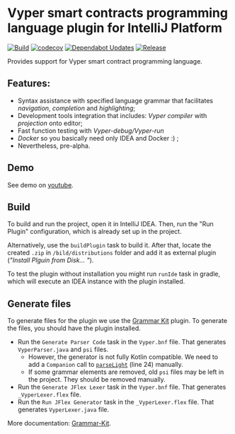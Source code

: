 # Vyper smart contracts programming language plugin for IntelliJ Platform

[![Build](https://github.com/NikitaMishin/vyper-plugin/actions/workflows/build.yml/badge.svg?branch=master&event=push)](https://github.com/NikitaMishin/vyper-plugin/actions/workflows/build.yml)
[![codecov](https://codecov.io/gh/DanielSchiavini/vyper-plugin/branch/master/graph/badge.svg?token=M0WA7KHR8J)](https://codecov.io/gh/DanielSchiavini/vyper-plugin)
[![Dependabot Updates](https://github.com/NikitaMishin/vyper-plugin/actions/workflows/dependabot/dependabot-updates/badge.svg)](https://github.com/NikitaMishin/vyper-plugin/actions/workflows/dependabot/dependabot-updates)
[![Release](https://github.com/NikitaMishin/vyper-plugin/actions/workflows/release.yml/badge.svg)](https://github.com/NikitaMishin/vyper-plugin/actions/workflows/release.yml)

<!-- Plugin description -->
Provides support for Vyper smart contract programming language.
<!-- Plugin description end -->

## Features:
* Syntax assistance with specified language grammar that facilitates *navigation*, *completion* and *highlighting*;
* Development tools integration that includes: *Vyper compiler* with *projection* onto editor;
* Fast function testing with *Vyper-debug/Vyper-run*
* *Docker*  so you basically need only IDEA and Docker :) ;
* Nevertheless, pre-alpha.

## Demo
See demo on [youtube](https://www.youtube.com/watch?v=M6f6xgcP4Xo&feature=youtu.be).

## Build
To build and run the project, open it in IntelliJ IDEA.
Then, run the "Run Plugin" configuration, which is already set up in the project.

Alternatively, use the `buildPlugin` task to build it.
After that, locate the created `.zip` in `/bild/distributions` folder and add it as external plugin (_"Install Plguin from Disk... "_).

To test the plugin without installation you might run `runIde` task in gradle, which will execute an IDEA instance with the plugin installed.

## Generate files

To generate files for the plugin we use the [Grammar Kit](https://plugins.jetbrains.com/plugin/6606-grammar-kit) plugin.
To generate the files, you should have the plugin installed.
- Run the `Generate Parser Code` task in the `Vyper.bnf` file.
  That generates `VyperParser.java` and `psi` files.
  - However, the generator is not fully Kotlin compatible.
    We need to add a `Companion` call to [`parseLight`](./src/main/java/com/vyperplugin/parser/VyperParser.java) (line 24) manually.
  - If some grammar elements are removed, old `psi` files may be left in the project.
    They should be removed manually.
- Run the `Generate JFlex Lexer` task in the `Vyper.bnf` file.
  That generates `_VyperLexer.flex` file.
- Run the `Run JFlex Generator` task in the `_VyperLexer.flex` file.
  That generates `VyperLexer.java` file.

More documentation: [Grammar-Kit](https://github.com/JetBrains/Grammar-Kit/blob/master/README.md).
